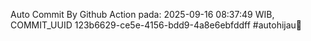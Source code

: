 Auto Commit By Github Action pada: 2025-09-16 08:37:49 WIB, COMMIT_UUID 123b6629-ce5e-4156-bdd9-4a8e6ebfddff #autohijau🗿
